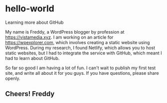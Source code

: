 # hello-world
Learning more about GitHub

My name is Freddy, a WordPress blogger by profession at https://vistamedia.xyz. I am working on an article for https://wpexplorer.com, which involves creating a static website using WordPress. During my research, I found Netlify, which allows you to host static websites, but I had to integrate the service with GitHub, which meant I had to learn about GitHub.

So far so good I am having a lot of fun. I can't wait to publish my first test site, and write all about it for you guys. If you have questions, please share openly. 

Cheers!
Freddy
--

